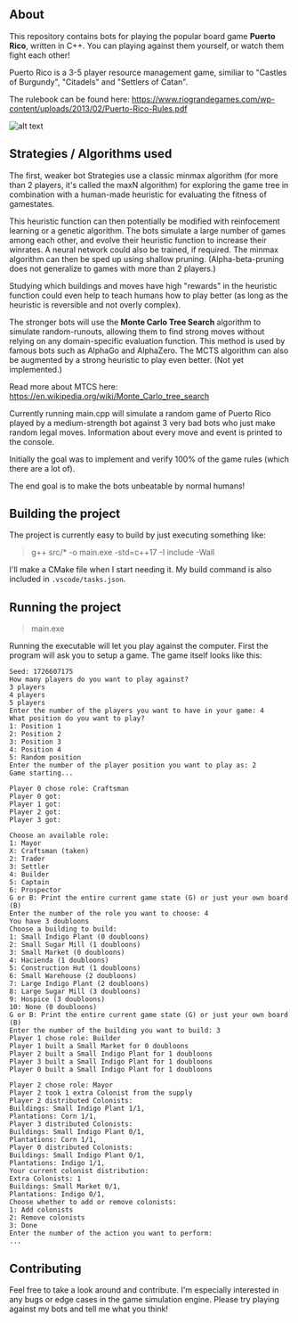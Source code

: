 ## About

This repository contains bots for playing the popular board game **Puerto Rico**, written in C++. You can playing against them yourself, or watch them fight each other!

Puerto Rico is a 3-5 player resource management game, similiar to "Castles of Burgundy", "Citadels" and "Settlers of Catan".

The rulebook can be found here: https://www.riograndegames.com/wp-content/uploads/2013/02/Puerto-Rico-Rules.pdf

![alt text](https://i0.wp.com/boardgamedragons.com/wp-content/uploads/2012/04/IMG_23301.jpg)

## Strategies / Algorithms used

The first, weaker bot Strategies use a classic minmax algorithm (for more than 2 players, it's called the maxN algorithm) for exploring the game tree in combination with a human-made heuristic for evaluating the fitness of gamestates.

This heuristic function can then potentially be modified with reinfocement learning or a genetic algorithm. The bots simulate a large number of games among each other, and evolve their heuristic function to increase their winrates.
A neural network could also be trained, if required. The minmax algorithm can then be sped up using shallow pruning. (Alpha-beta-pruning does not generalize to games with more than 2 players.)

Studying which buildings and moves have high "rewards" in the heuristic function could even help to teach humans how to play better (as long as the heuristic is reversible and not overly complex).

The stronger bots will use the **Monte Carlo Tree Search** algorithm to simulate random-runouts, allowing them to find strong moves without relying on any domain-specific evaluation function.
This method is used by famous bots such as AlphaGo and AlphaZero. The MCTS algorithm can also be augmented by a strong heuristic to play even better. (Not yet implemented.)

Read more about MTCS here: https://en.wikipedia.org/wiki/Monte_Carlo_tree_search

Currently running main.cpp will simulate a random game of Puerto Rico played by a medium-strength bot against 3 very bad bots who just make random legal moves. Information about every move and event is printed to the console.

Initially the goal was to implement and verify 100% of the game rules (which there are a lot of).

The end goal is to make the bots unbeatable by normal humans!

## Building the project

The project is currently easy to build by just executing something like:

> g++ src/* -o main.exe -std=c++17 -I include -Wall

I'll make a CMake file when I start needing it. My build command is also included in `.vscode/tasks.json`.

## Running the project

> main.exe

Running the executable will let you play against the computer. First the program will ask you to setup a game. The game itself looks like this:

```
Seed: 1726607175
How many players do you want to play against?
3 players
4 players
5 players
Enter the number of the players you want to have in your game: 4
What position do you want to play?
1: Position 1
2: Position 2
3: Position 3
4: Position 4
5: Random position
Enter the number of the player position you want to play as: 2
Game starting...

Player 0 chose role: Craftsman
Player 0 got:
Player 1 got:
Player 2 got:
Player 3 got:

Choose an available role:
1: Mayor
X: Craftsman (taken)
2: Trader
3: Settler
4: Builder
5: Captain
6: Prospector
G or B: Print the entire current game state (G) or just your own board (B)
Enter the number of the role you want to choose: 4
You have 3 doubloons
Choose a building to build:
1: Small Indigo Plant (0 doubloons)
2: Small Sugar Mill (1 doubloons)
3: Small Market (0 doubloons)
4: Hacienda (1 doubloons)
5: Construction Hut (1 doubloons)
6: Small Warehouse (2 doubloons)
7: Large Indigo Plant (2 doubloons)
8: Large Sugar Mill (3 doubloons)
9: Hospice (3 doubloons)
10: None (0 doubloons)
G or B: Print the entire current game state (G) or just your own board (B)
Enter the number of the building you want to build: 3
Player 1 chose role: Builder
Player 1 built a Small Market for 0 doubloons
Player 2 built a Small Indigo Plant for 1 doubloons
Player 3 built a Small Indigo Plant for 1 doubloons
Player 0 built a Small Indigo Plant for 1 doubloons

Player 2 chose role: Mayor
Player 2 took 1 extra Colonist from the supply
Player 2 distributed Colonists:
Buildings: Small Indigo Plant 1/1,
Plantations: Corn 1/1,
Player 3 distributed Colonists:
Buildings: Small Indigo Plant 0/1,
Plantations: Corn 1/1,
Player 0 distributed Colonists:
Buildings: Small Indigo Plant 0/1,
Plantations: Indigo 1/1, 
Your current colonist distribution:
Extra Colonists: 1
Buildings: Small Market 0/1,
Plantations: Indigo 0/1,
Choose whether to add or remove colonists:
1: Add colonists
2: Remove colonists
3: Done
Enter the number of the action you want to perform:
...
```

## Contributing

Feel free to take a look around and contribute. I'm especially interested in any bugs or edge cases in the game simulation engine. Please try playing against my bots and tell me what you think!

